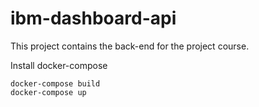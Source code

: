 # ibm-dashboard-api
This project contains the back-end for the project course.

Install docker-compose

```
docker-compose build
docker-compose up
```
